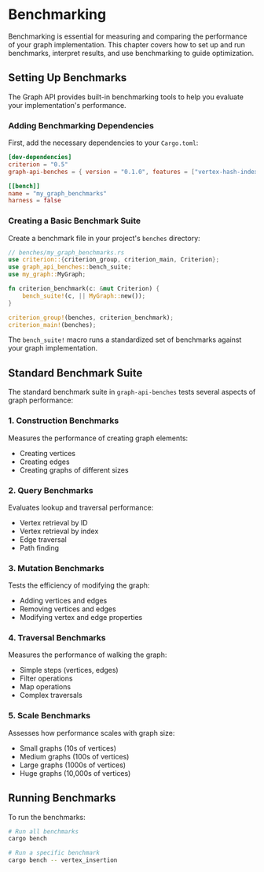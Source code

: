 # Benchmarking

Benchmarking is essential for measuring and comparing the performance of your graph implementation. This chapter covers
how to set up and run benchmarks, interpret results, and use benchmarking to guide optimization.

## Setting Up Benchmarks

The Graph API provides built-in benchmarking tools to help you evaluate your implementation's performance.

### Adding Benchmarking Dependencies

First, add the necessary dependencies to your `Cargo.toml`:

```toml
[dev-dependencies]
criterion = "0.5"
graph-api-benches = { version = "0.1.0", features = ["vertex-hash-index", "vertex-label-index", "vertex-full-text-index", "vertex-range-index", "edge-label-index"] }

[[bench]]
name = "my_graph_benchmarks"
harness = false
```

### Creating a Basic Benchmark Suite

Create a benchmark file in your project's `benches` directory:

```rust
// benches/my_graph_benchmarks.rs
use criterion::{criterion_group, criterion_main, Criterion};
use graph_api_benches::bench_suite;
use my_graph::MyGraph;

fn criterion_benchmark(c: &mut Criterion) {
    bench_suite!(c, || MyGraph::new());
}

criterion_group!(benches, criterion_benchmark);
criterion_main!(benches);
```

The `bench_suite!` macro runs a standardized set of benchmarks against your graph implementation.

## Standard Benchmark Suite

The standard benchmark suite in `graph-api-benches` tests several aspects of graph performance:

### 1. Construction Benchmarks

Measures the performance of creating graph elements:

- Creating vertices
- Creating edges
- Creating graphs of different sizes

### 2. Query Benchmarks

Evaluates lookup and traversal performance:

- Vertex retrieval by ID
- Vertex retrieval by index
- Edge traversal
- Path finding

### 3. Mutation Benchmarks

Tests the efficiency of modifying the graph:

- Adding vertices and edges
- Removing vertices and edges
- Modifying vertex and edge properties

### 4. Traversal Benchmarks

Measures the performance of walking the graph:

- Simple steps (vertices, edges)
- Filter operations
- Map operations
- Complex traversals

### 5. Scale Benchmarks

Assesses how performance scales with graph size:

- Small graphs (10s of vertices)
- Medium graphs (100s of vertices)
- Large graphs (1000s of vertices)
- Huge graphs (10,000s of vertices)

## Running Benchmarks

To run the benchmarks:

```bash
# Run all benchmarks
cargo bench

# Run a specific benchmark
cargo bench -- vertex_insertion
```
